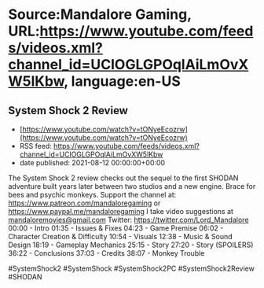 # Source:Mandalore Gaming, URL:https://www.youtube.com/feeds/videos.xml?channel_id=UClOGLGPOqlAiLmOvXW5lKbw, language:en-US

## System Shock 2 Review
 - [https://www.youtube.com/watch?v=tONyeEcozrw](https://www.youtube.com/watch?v=tONyeEcozrw)
 - RSS feed: https://www.youtube.com/feeds/videos.xml?channel_id=UClOGLGPOqlAiLmOvXW5lKbw
 - date published: 2021-08-12 00:00:00+00:00

The System Shock 2 review checks out the sequel to the first SHODAN adventure built years later between two studios and a  new engine. Brace for bees and psychic monkeys.
Support the channel at: https://www.patreon.com/mandaloregaming or https://www.paypal.me/mandaloregaming
I take video suggestions at mandaloremovies@gmail.com
Twitter: https://twitter.com/Lord_Mandalore
00:00 - Intro
01:35 - Issues & Fixes
04:23 - Game Premise
06:02 - Character Creation & Difficulty
10:54 - Visuals
12:38 - Music & Sound Design
18:19 - Gameplay Mechanics
25:15 - Story
27:20 - Story (SPOILERS)
36:22 - Conclusions
37:03 - Credits
38:07 - Monkey Trouble

#SystemShock2 #SystemShock #SystemShock2PC #SystemShock2Review #SHODAN

